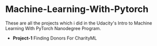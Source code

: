 # Machine-Learning-With-Pytorch
These are all the projects which i did in the Udacity's Intro to Machine Learning With PyTorch Nanodegree Program.

* **Project-1** Finding Donors For CharityML

